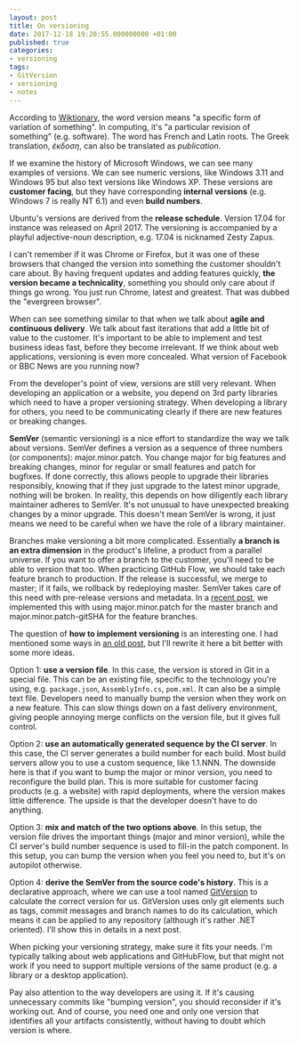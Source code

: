 ```yaml
---
layout: post
title: On versioning
date: 2017-12-18 19:20:55.000000000 +01:00
published: true
categories:
- versioning
tags:
- GitVersion
- versioning
- notes
---
```


According to <a href="https://en.wiktionary.org/wiki/version" target="_blank" rel="noopener">Wiktionary</a>, the word version means "a specific form of variation of something". In computing, it's "a particular revision of something" (e.g. software). The word has French and Latin roots. The Greek translation, <em>έκδοση</em>, can also be translated as <em>publication</em>.

<!--more-->

If we examine the history of Microsoft Windows, we can see many examples of versions. We can see numeric versions, like Windows 3.11 and Windows 95 but also text versions like Windows XP. These versions are <strong>customer facing</strong>, but they have corresponding <strong>internal versions</strong> (e.g. Windows 7 is really NT 6.1) and even <strong>build numbers</strong>.

Ubuntu's versions are derived from the <strong>release schedule</strong>. Version 17.04 for instance was released on April 2017. The versioning is accompanied by a playful adjective-noun description, e.g. 17.04 is nicknamed Zesty Zapus.

I can't remember if it was Chrome or Firefox, but it was one of these browsers that changed the version into something the customer shouldn't care about. By having frequent updates and adding features quickly, <strong>the version became a technicality</strong>, something you should only care about if things go wrong. You just run Chrome, latest and greatest. That was dubbed the "evergreen browser".

When can see something similar to that when we talk about <strong>agile and continuous delivery</strong>. We talk about fast iterations that add a little bit of value to the customer. It's important to be able to implement and test business ideas fast, before they become irrelevant. If we think about web applications, versioning is even more concealed. What version of Facebook or BBC News are you running now?

From the developer's point of view, versions are still very relevant. When developing an application or a website, you depend on 3rd party libraries which need to have a proper versioning strategy. When developing a library for others, you need to be communicating clearly if there are new features or breaking changes.

<strong>SemVer</strong> (semantic versioning) is a nice effort to standardize the way we talk about versions. SemVer defines a version as a sequence of three numbers (or components): major.minor.patch. You change major for big features and breaking changes, minor for regular or small features and patch for bugfixes. If done correctly, this allows people to upgrade their libraries responsibly, knowing that if they just upgrade to the latest minor upgrade, nothing will be broken. In reality, this depends on how diligently each library maintainer adheres to SemVer. It's not unusual to have unexpected breaking changes by a minor upgrade. This doesn't mean SemVer is wrong, it just means we need to be careful when we have the role of a library maintainer.

Branches make versioning a bit more complicated. Essentially <strong>a branch is an extra dimension</strong> in the product's lifeline, a product from a parallel universe. If you want to offer a branch to the customer, you'll need to be able to version that too. When practicing GitHub Flow, we should take each feature branch to production. If the release is successful, we merge to master; if it fails, we rollback by redeploying master. SemVer takes care of this need with pre-release versions and metadata. In a <a href="{{ site.baseurl }}/2017/12/02/cd-with-helm-part-5-versioned-artifacts.html" target="_blank" rel="noopener">recent post</a>, we implemented this with using major.minor.patch for the master branch and major.minor.patch-gitSHA for the feature branches.

The question of <strong>how to implement versioning</strong> is an interesting one. I had mentioned some ways in <a href="{{ site.baseurl }}/2016/08/20/automatic-versioning-of-npm-packages.html" target="_blank" rel="noopener">an old post</a>, but I'll rewrite it here a bit better with some more ideas.

Option 1: <strong>use a version file</strong>. In this case, the version is stored in Git in a special file. This can be an existing file, specific to the technology you're using, e.g. <code>package.json</code>, <code>AssemblyInfo.cs</code>, <code>pom.xml</code>. It can also be a simple text file. Developers need to manually bump the version when they work on a new feature. This can slow things down on a fast delivery environment, giving people annoying merge conflicts on the version file, but it gives full control.

Option 2: <strong>use an automatically generated sequence by the CI server</strong>. In this case, the CI server generates a build number for each build. Most build servers allow you to use a custom sequence, like 1.1.NNN. The downside here is that if you want to bump the major or minor version, you need to reconfigure the build plan. This is more suitable for customer facing products (e.g. a website) with rapid deployments, where the version makes little difference. The upside is that the developer doesn't have to do anything.

Option 3: <strong>mix and match of the two options above</strong>. In this setup, the version file drives the important things (major and minor version), while the CI server's build number sequence is used to fill-in the patch component. In this setup, you can bump the version when you feel you need to, but it's on autopilot otherwise.

Option 4: <strong>derive the SemVer from the source code's history</strong>. This is a declarative approach, where we can use a tool named <a href="https://github.com/GitTools/GitVersion" target="_blank" rel="noopener">GitVersion</a> to calculate the correct version for us. GitVersion uses only git elements such as tags, commit messages and branch names to do its calculation, which means it can be applied to any repository (although it's rather .NET oriented). I'll show this in details in a next post.

When picking your versioning strategy, make sure it fits your needs. I'm typically talking about web applications and GitHubFlow, but that might not work if you need to support multiple versions of the same product (e.g. a library or a desktop application).

Pay also attention to the way developers are using it. If it's causing unnecessary commits like "bumping version", you should reconsider if it's working out. And of course, you need one and only one version that identifies all your artifacts consistently, without having to doubt which version is where.
